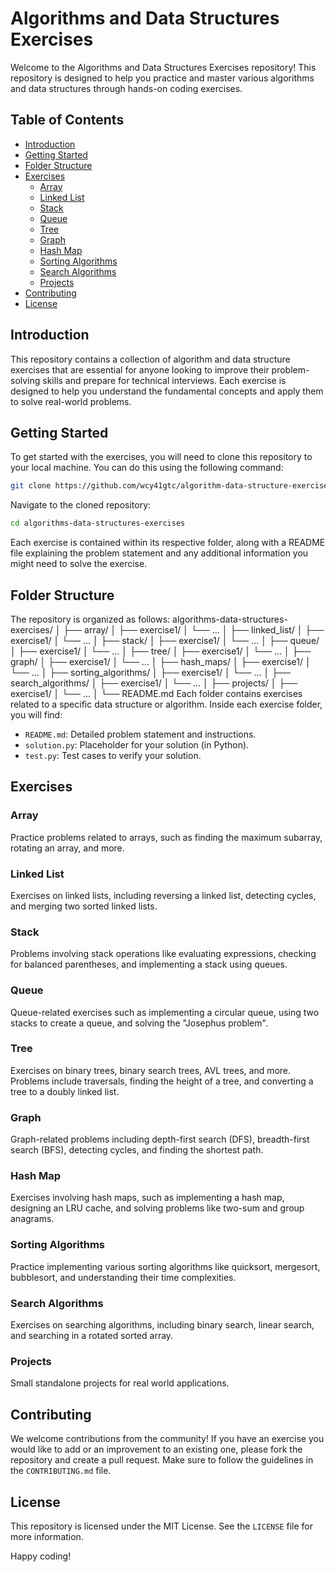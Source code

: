 # Algorithms and Data Structures Exercises

Welcome to the Algorithms and Data Structures Exercises repository! This repository is designed to help you practice and master various algorithms and data structures through hands-on coding exercises.

## Table of Contents
- [Introduction](#introduction)
- [Getting Started](#getting-started)
- [Folder Structure](#folder-structure)
- [Exercises](#exercises)
  - [Array](#array)
  - [Linked List](#linked-list)
  - [Stack](#stack)
  - [Queue](#queue)
  - [Tree](#tree)
  - [Graph](#graph)
  - [Hash Map](#hash-map)
  - [Sorting Algorithms](#sorting-algorithms)
  - [Search Algorithms](#search-algorithms)
  - [Projects](#projects)
- [Contributing](#contributing)
- [License](#license)

## Introduction

This repository contains a collection of algorithm and data structure exercises that are essential for anyone looking to improve their problem-solving skills and prepare for technical interviews. Each exercise is designed to help you understand the fundamental concepts and apply them to solve real-world problems.

## Getting Started

To get started with the exercises, you will need to clone this repository to your local machine. You can do this using the following command:

```bash
git clone https://github.com/wcy41gtc/algorithm-data-structure-exercises.git
```

Navigate to the cloned repository:

```bash
cd algorithms-data-structures-exercises
```

Each exercise is contained within its respective folder, along with a README file explaining the problem statement and any additional information you might need to solve the exercise.

## Folder Structure
The repository is organized as follows:
algorithms-data-structures-exercises/
│
├── array/
│   ├── exercise1/
│   └── ...
│
├── linked_list/
│   ├── exercise1/
│   └── ...
│
├── stack/
│   ├── exercise1/
│   └── ...
│
├── queue/
│   ├── exercise1/
│   └── ...
│
├── tree/
│   ├── exercise1/
│   └── ...
│
├── graph/
│   ├── exercise1/
│   └── ...
│
├── hash_maps/
│   ├── exercise1/
│   └── ...
│
├── sorting_algorithms/
│   ├── exercise1/
│   └── ...
│
├── search_algorithms/
│   ├── exercise1/
│   └── ...
│
├── projects/
│   ├── exercise1/
│   └── ...
│
└── README.md
Each folder contains exercises related to a specific data structure or algorithm. Inside each exercise folder, you will find:

- `README.md`: Detailed problem statement and instructions.
- `solution.py`: Placeholder for your solution (in Python).
- `test.py`: Test cases to verify your solution.

## Exercises

### Array

Practice problems related to arrays, such as finding the maximum subarray, rotating an array, and more.

### Linked List

Exercises on linked lists, including reversing a linked list, detecting cycles, and merging two sorted linked lists.

### Stack

Problems involving stack operations like evaluating expressions, checking for balanced parentheses, and implementing a stack using queues.

### Queue

Queue-related exercises such as implementing a circular queue, using two stacks to create a queue, and solving the "Josephus problem".

### Tree

Exercises on binary trees, binary search trees, AVL trees, and more. Problems include traversals, finding the height of a tree, and converting a tree to a doubly linked list.

### Graph

Graph-related problems including depth-first search (DFS), breadth-first search (BFS), detecting cycles, and finding the shortest path.

### Hash Map

Exercises involving hash maps, such as implementing a hash map, designing an LRU cache, and solving problems like two-sum and group anagrams.

### Sorting Algorithms

Practice implementing various sorting algorithms like quicksort, mergesort, bubblesort, and understanding their time complexities.

### Search Algorithms

Exercises on searching algorithms, including binary search, linear search, and searching in a rotated sorted array.

### Projects

Small standalone projects for real world applications.

## Contributing

We welcome contributions from the community! If you have an exercise you would like to add or an improvement to an existing one, please fork the repository and create a pull request. Make sure to follow the guidelines in the `CONTRIBUTING.md` file.

## License

This repository is licensed under the MIT License. See the `LICENSE` file for more information.

Happy coding!